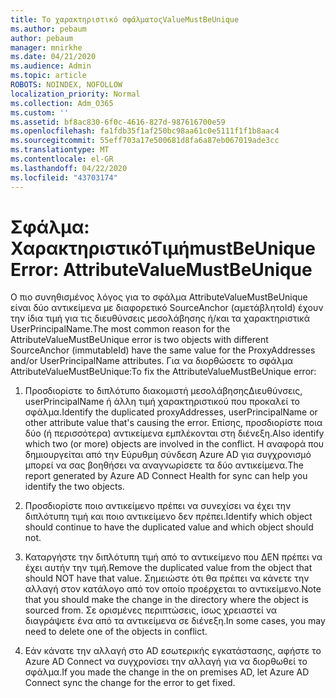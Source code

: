 ```yaml
---
title: Το χαρακτηριστικό σφάλματοςValueMustBeUnique
ms.author: pebaum
author: pebaum
manager: mnirkhe
ms.date: 04/21/2020
ms.audience: Admin
ms.topic: article
ROBOTS: NOINDEX, NOFOLLOW
localization_priority: Normal
ms.collection: Adm_O365
ms.custom: ''
ms.assetid: bf8ac830-6f0c-4616-827d-987616700e59
ms.openlocfilehash: fa1fdb35f1af250bc98aa61c0e5111f1f1b8aac4
ms.sourcegitcommit: 55eff703a17e500681d8fa6a87eb067019ade3cc
ms.translationtype: MT
ms.contentlocale: el-GR
ms.lasthandoff: 04/22/2020
ms.locfileid: "43703174"
---
```

# <a name="error-attributevaluemustbeunique"></a><span data-ttu-id="bd388-102">Σφάλμα: ΧαρακτηριστικόΤιμήmustBeUnique</span><span class="sxs-lookup"><span data-stu-id="bd388-102">Error: AttributeValueMustBeUnique</span></span>

<span data-ttu-id="bd388-103">Ο πιο συνηθισμένος λόγος για το σφάλμα AttributeValueMustBeUnique είναι δύο αντικείμενα με διαφορετικό SourceAnchor (αμετάβλητοId) έχουν την ίδια τιμή για τις διευθύνσεις μεσολάβησης ή/και τα χαρακτηριστικά UserPrincipalName.</span><span class="sxs-lookup"><span data-stu-id="bd388-103">The most common reason for the AttributeValueMustBeUnique error is two objects with different SourceAnchor (immutableId) have the same value for the ProxyAddresses and/or UserPrincipalName attributes.</span></span> <span data-ttu-id="bd388-104">Για να διορθώσετε το σφάλμα AttributeValueMustBeUnique:</span><span class="sxs-lookup"><span data-stu-id="bd388-104">To fix the AttributeValueMustBeUnique error:</span></span>
  
1. <span data-ttu-id="bd388-105">Προσδιορίστε το διπλότυπο διακομιστή μεσολάβησηςΔιευθύνσεις, userPrincipalName ή άλλη τιμή χαρακτηριστικού που προκαλεί το σφάλμα.</span><span class="sxs-lookup"><span data-stu-id="bd388-105">Identify the duplicated proxyAddresses, userPrincipalName or other attribute value that's causing the error.</span></span> <span data-ttu-id="bd388-106">Επίσης, προσδιορίστε ποια δύο (ή περισσότερα) αντικείμενα εμπλέκονται στη διένεξη.</span><span class="sxs-lookup"><span data-stu-id="bd388-106">Also identify which two (or more) objects are involved in the conflict.</span></span> <span data-ttu-id="bd388-107">Η αναφορά που δημιουργείται από την Εύρυθμη σύνδεση Azure AD για συγχρονισμό μπορεί να σας βοηθήσει να αναγνωρίσετε τα δύο αντικείμενα.</span><span class="sxs-lookup"><span data-stu-id="bd388-107">The report generated by Azure AD Connect Health for sync can help you identify the two objects.</span></span>
    
2. <span data-ttu-id="bd388-108">Προσδιορίστε ποιο αντικείμενο πρέπει να συνεχίσει να έχει την διπλότυπη τιμή και ποιο αντικείμενο δεν πρέπει.</span><span class="sxs-lookup"><span data-stu-id="bd388-108">Identify which object should continue to have the duplicated value and which object should not.</span></span>
    
3. <span data-ttu-id="bd388-109">Καταργήστε την διπλότυπη τιμή από το αντικείμενο που ΔΕΝ πρέπει να έχει αυτήν την τιμή.</span><span class="sxs-lookup"><span data-stu-id="bd388-109">Remove the duplicated value from the object that should NOT have that value.</span></span> <span data-ttu-id="bd388-110">Σημειώστε ότι θα πρέπει να κάνετε την αλλαγή στον κατάλογο από τον οποίο προέρχεται το αντικείμενο.</span><span class="sxs-lookup"><span data-stu-id="bd388-110">Note that you should make the change in the directory where the object is sourced from.</span></span> <span data-ttu-id="bd388-111">Σε ορισμένες περιπτώσεις, ίσως χρειαστεί να διαγράψετε ένα από τα αντικείμενα σε διένεξη.</span><span class="sxs-lookup"><span data-stu-id="bd388-111">In some cases, you may need to delete one of the objects in conflict.</span></span>
    
4. <span data-ttu-id="bd388-112">Εάν κάνατε την αλλαγή στο AD εσωτερικής εγκατάστασης, αφήστε το Azure AD Connect να συγχρονίσει την αλλαγή για να διορθωθεί το σφάλμα.</span><span class="sxs-lookup"><span data-stu-id="bd388-112">If you made the change in the on premises AD, let Azure AD Connect sync the change for the error to get fixed.</span></span>
    

